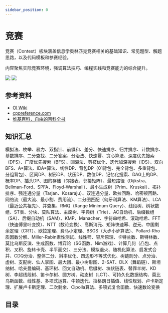 ```yaml
---
sidebar_position: 0
---
```


# 竞赛

竞赛（Contest）板块涵盖信息学奥林匹克竞赛相关的基础知识、常见题型、解题思路，以及代码模板和参赛经验。

内容聚焦实际竞赛环境，强调算法技巧、编程实践和竞赛能力的综合提升。

![](/img/header/contest-light.png#gh-light-mode-only)
![](/img/header/contest-dark.png#gh-dark-mode-only)

## 参考资料

- [OI Wiki](https://oi-wiki.org)
- [cppreference.com](https://zh.cppreference.com/w/首页)
- [维基百科，自由的百科全书](https://zh.wikipedia.org/wiki/Wikipedia:首页)

## 知识汇总

模拟法、枚举、暴力、双指针、前缀和、差分、快速排序、归并排序、计数排序、基数排序、二分查找、二分答案、分治法、快速幂、贪心算法、深度优先搜索（DFS）、广度优先搜索（BFS）、回溯法、剪枝优化、迭代加深搜索（IDS）、双向BFS、A\*算法、IDA\*算法、线性DP、背包DP（01背包、完全背包、多重背包、分组背包）、区间DP、树形DP、状压DP、数位DP、记忆化搜索、DAG上的DP、概率DP、插头DP、图的存储（邻接表、邻接矩阵）、最短路径（Dijkstra、Bellman-Ford、SPFA、Floyd-Warshall）、最小生成树（Prim、Kruskal）、拓扑排序、强连通分量（Tarjan、Kosaraju）、双连通分量、欧拉回路、哈密顿回路、网络流（最大流、最小割、费用流）、二分图匹配（匈牙利算法、KM算法）、LCA（最近公共祖先）、并查集、RMQ（Range Minimum Query）、线段树、树状数组、ST表、分块、莫队算法、主席树、字典树（Trie）、AC自动机、后缀数组（SA）、后缀自动机（SAM）、KMP、Manacher、字符串哈希、滚动哈希、FFT（快速傅里叶变换）、NTT（数论变换）、高斯消元、矩阵快速幂、逆元、中国剩余定理（CRT）、欧拉定理、费马小定理、BSGS（大步小步算法）、Pollard-Rho质因数分解、Miller-Rabin素性测试、线性筛、容斥原理、卡特兰数、斯特林数、莫比乌斯反演、生成函数、博弈论（SG函数、Nim游戏）、计算几何（凸包、点积、叉积、旋转卡壳、半平面交）、三分法、模拟退火、随机化算法、启发式合并、CDQ分治、整体二分、斜率优化、四边形不等式优化、树链剖分、点分治、虚树、支配树、仙人掌图、最大团、最小树形图、2-SAT、DLX（舞蹈链）、斯坦纳树、哈夫曼编码、基环树、回文自动机、后缀树、块状链表、替罪羊树、KD树、李超线段树、笛卡尔树、圆方树、动态树（LCT）、可持久化数据结构、莫比乌斯函数、线性基、多项式运算、牛顿迭代、拉格朗日插值、线性规划、卢卡斯定理、扩展卢卡斯定理、二次剩余、Cipolla算法、多项式复合函数、快速数论变换

## 目录

<DocCardList />

